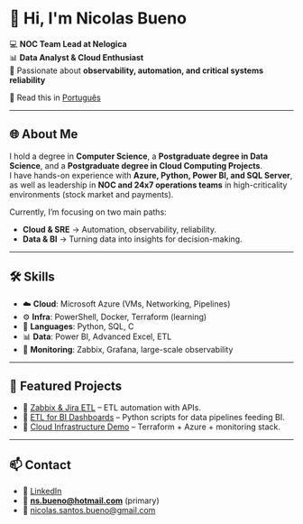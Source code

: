 # 👋 Hi, I'm Nicolas Bueno  

💻 **NOC Team Lead at Nelogica**  
📊 **Data Analyst & Cloud Enthusiast**  
🚀 Passionate about **observability, automation, and critical systems reliability**  

📖 Read this in [Português](README.pt-BR.md)  

---

## 🌐 About Me
I hold a degree in **Computer Science**, a **Postgraduate degree in Data Science**, and a **Postgraduate degree in Cloud Computing Projects**.  
I have hands-on experience with **Azure, Python, Power BI, and SQL Server**, as well as leadership in **NOC and 24x7 operations teams** in high-criticality environments (stock market and payments).  

Currently, I’m focusing on two main paths:  
- **Cloud & SRE** → Automation, observability, reliability.  
- **Data & BI** → Turning data into insights for decision-making.  

---

## 🛠️ Skills
- ☁️ **Cloud**: Microsoft Azure (VMs, Networking, Pipelines)  
- ⚙️ **Infra**: PowerShell, Docker, Terraform (learning)  
- 🐍 **Languages**: Python, SQL, C  
- 📊 **Data**: Power BI, Advanced Excel, ETL  
- 🔎 **Monitoring**: Zabbix, Grafana, large-scale observability  

---

## 📌 Featured Projects
- 🔹 [Zabbix & Jira ETL](https://github.com/nicolasbueno/zabbix-jira-etl) – ETL automation with APIs.  
- 🔹 [ETL for BI Dashboards](#) – Python scripts for data pipelines feeding BI.  
- 🔹 [Cloud Infrastructure Demo](#) – Terraform + Azure + monitoring stack.  

---

## 📫 Contact
- 💼 [LinkedIn](https://www.linkedin.com/in/nicolas-bueno)  
- 📧 **ns.bueno@hotmail.com** (primary)  
- 📧 nicolas.santos.bueno@gmail.com
